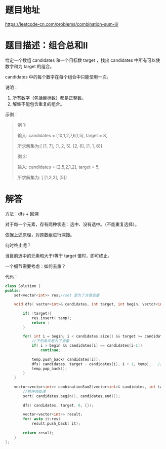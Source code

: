 # 题目地址
https://leetcode-cn.com/problems/combination-sum-ii/

# 题目描述：组合总和II
给定一个数组 candidates 和一个目标数 target ，找出 candidates 中所有可以使数字和为 target 的组合。

candidates 中的每个数字在每个组合中只能使用一次。

说明：
1. 所有数字（包括目标数）都是正整数。
2. 解集不能包含重复的组合。 

示例：
>例 1:
>
>输入: candidates = [10,1,2,7,6,1,5], target = 8,
>
>所求解集为:[  [1, 7],  [1, 2, 5],  [2, 6],  [1, 1, 6]]
>
>例 2:
>
>输入: candidates = [2,5,2,1,2], target = 5,
>
>所求解集为: [  [1,2,2],  [5]]





# 解答

方法：dfs + 回溯

对于每一个元素，存有两种状态：选中、没有选中。（不能重复选择）。

依据上述原理，对原数组进行深搜。

何时终止呢？

当目前选中的元素和大于/等于 target 值时，即可终止。

一个细节需要考虑：如何去重？

代码：
```cpp
class Solution {
public:
    set<vector<int>> res;//set 是为了方便去重
        
    void dfs( vector<int>& candidates, int target, int begin, vector<int> temp){
        
        if( !target){
            res.insert( temp);
            return ;
        }
                
        for( int i = begin; i < candidates.size() && target >= candidates[i]; i++){
            //下列条件是为了去重
            if( i > begin && candidates[i] == candidates[i-1])
                continue;
            
            temp.push_back( candidates[i]);
            dfs( candidates, target - candidates[i], i + 1, temp);   // i + 1 是因为元素不可重复利用
            temp.pop_back();
        }    
    }
    
    vector<vector<int>> combinationSum2(vector<int>& candidates, int target) {
        //排序预处理
        sort( candidates.begin(), candidates.end());
        
        dfs( candidates, target, 0, {});
        
        vector<vector<int>> result;
        for( auto it:res)
            result.push_back( it);
        
        return result;
    }
};
```

